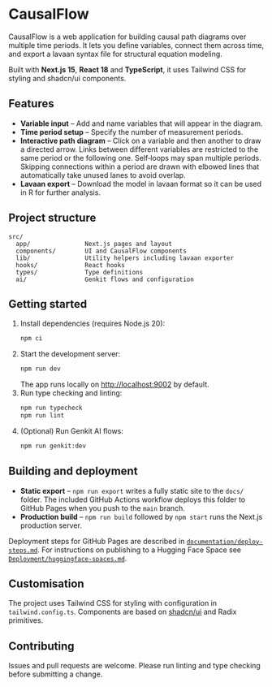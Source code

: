 # CausalFlow

CausalFlow is a web application for building causal path diagrams over multiple time periods. It lets you define variables, connect them across time, and export a lavaan syntax file for structural equation modeling.

Built with **Next.js 15**, **React 18** and **TypeScript**, it uses Tailwind CSS for styling and shadcn/ui components.

## Features

- **Variable input** – Add and name variables that will appear in the diagram.
- **Time period setup** – Specify the number of measurement periods.
- **Interactive path diagram** – Click on a variable and then another to draw a directed arrow. Links between different variables are restricted to the same period or the following one. Self‑loops may span multiple periods. Skipping connections within a period are drawn with elbowed lines that automatically take unused lanes to avoid overlap.
- **Lavaan export** – Download the model in lavaan format so it can be used in R for further analysis.

## Project structure

```
src/
  app/               Next.js pages and layout
  components/        UI and CausalFlow components
  lib/               Utility helpers including lavaan exporter
  hooks/             React hooks
  types/             Type definitions
  ai/                Genkit flows and configuration
```

## Getting started

1. Install dependencies (requires Node.js 20):
   ```bash
   npm ci
   ```
2. Start the development server:
   ```bash
   npm run dev
   ```
   The app runs locally on <http://localhost:9002> by default.
3. Run type checking and linting:
   ```bash
   npm run typecheck
   npm run lint
   ```
4. (Optional) Run Genkit AI flows:
   ```bash
   npm run genkit:dev
   ```

## Building and deployment

- **Static export** – `npm run export` writes a fully static site to the `docs/` folder. The included GitHub Actions workflow deploys this folder to GitHub Pages when you push to the `main` branch.
- **Production build** – `npm run build` followed by `npm start` runs the Next.js production server.

Deployment steps for GitHub Pages are described in [`documentation/deploy-steps.md`](documentation/deploy-steps.md).
For instructions on publishing to a Hugging Face Space see [`Deployment/huggingface-spaces.md`](Deployment/huggingface-spaces.md).

## Customisation

The project uses Tailwind CSS for styling with configuration in `tailwind.config.ts`. Components are based on [shadcn/ui](https://ui.shadcn.com) and Radix primitives.

## Contributing

Issues and pull requests are welcome. Please run linting and type checking before submitting a change.

